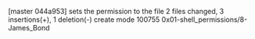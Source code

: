 [master 044a953] sets the permission to the file
 2 files changed, 3 insertions(+), 1 deletion(-)
 create mode 100755 0x01-shell_permissions/8-James_Bond
